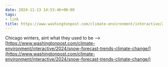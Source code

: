 ```yaml
---
date: 2024-11-13 14:53:46+00:00
tags:
- link
title: https://www.washingtonpost.com/climate-environment/interactive/2024/snow-forecast-trends-climate-change/
---
```


Chicago winters, aint what they used to be --> [https://www.washingtonpost.com/climate-environment/interactive/2024/snow-forecast-trends-climate-change/](https://www.washingtonpost.com/climate-environment/interactive/2024/snow-forecast-trends-climate-change/)